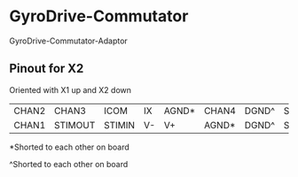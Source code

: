# GyroDrive-Commutator
GyroDrive-Commutator-Adaptor

## Pinout for X2
Oriented with X1 up and X2 down

|         |         |         |         |         |         |         |         |
|---------|---------|---------|---------|---------|---------|---------|---------|
|  CHAN2  |  CHAN3  |  ICOM   |   IX    |  AGND*  |  CHAN4  |  DGND^  |   SCL   |
|  CHAN1  | STIMOUT | STIMIN  |   V-    |   V+    |  AGND*  |  DGND^  |   SDA   |

\*Shorted to each other on board

^Shorted to each other on board

